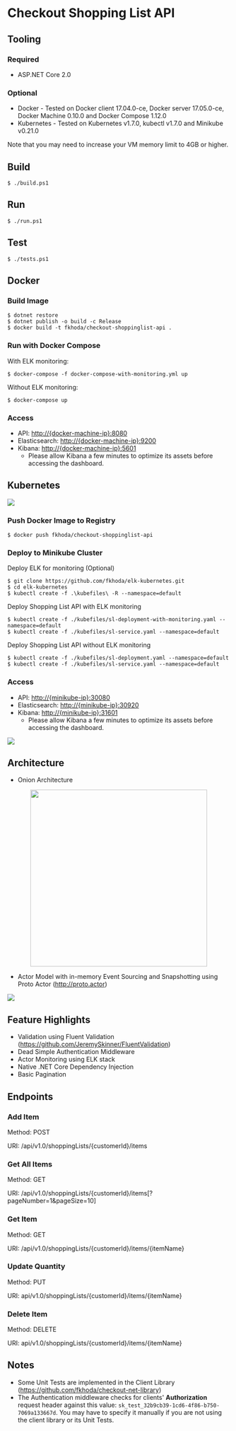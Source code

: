 # Checkout Shopping List API


## Tooling

### Required

- ASP.NET Core 2.0

### Optional

- Docker - Tested on Docker client 17.04.0-ce, Docker server 17.05.0-ce, Docker Machine 0.10.0 and Docker Compose 1.12.0
- Kubernetes - Tested on Kubernetes v1.7.0, kubectl v1.7.0 and Minikube v0.21.0

Note that you may need to increase your VM memory limit to 4GB or higher.

## Build

```
$ ./build.ps1
```

## Run

```
$ ./run.ps1
```

## Test

```
$ ./tests.ps1
```

## Docker

### Build Image

```
$ dotnet restore
$ dotnet publish -o build -c Release
$ docker build -t fkhoda/checkout-shoppinglist-api .
```

### Run with Docker Compose

With ELK monitoring:

```
$ docker-compose -f docker-compose-with-monitoring.yml up
```

Without ELK monitoring:

```
$ docker-compose up
```

### Access

- API: <http://{docker-machine-ip}:8080>
- Elasticsearch: <http://{docker-machine-ip}:9200>
- Kibana: <http://{docker-machine-ip}:5601>
    - Please allow Kibana a few minutes to optimize its assets before accessing the dashboard.
    
## Kubernetes

![](https://raw.githubusercontent.com/fkhoda/checkout-shoppinglist-api/master/docs/kubernetes.png)

### Push Docker Image to Registry

```
$ docker push fkhoda/checkout-shoppinglist-api
```

### Deploy to Minikube Cluster

Deploy ELK for monitoring (Optional)

```
$ git clone https://github.com/fkhoda/elk-kubernetes.git
$ cd elk-kubernetes
$ kubectl create -f .\kubefiles\ -R --namespace=default
```

Deploy Shopping List API with ELK monitoring

```
$ kubectl create -f ./kubefiles/sl-deployment-with-monitoring.yaml --namespace=default
$ kubectl create -f ./kubefiles/sl-service.yaml --namespace=default
```

Deploy Shopping List API without ELK monitoring

```
$ kubectl create -f ./kubefiles/sl-deployment.yaml --namespace=default
$ kubectl create -f ./kubefiles/sl-service.yaml --namespace=default
```

### Access

- API: <http://{minikube-ip}:30080>
- Elasticsearch: <http://{minikube-ip}:30920>
- Kibana: <http://{minikube-ip}:31601>
    - Please allow Kibana a few minutes to optimize its assets before accessing the dashboard.

![](https://raw.githubusercontent.com/fkhoda/checkout-shoppinglist-api/master/docs/monitoring.png)

## Architecture
- Onion Architecture

<p align="center">
<img src="https://raw.githubusercontent.com/fkhoda/checkout-shoppinglist-api/master/docs/onion.png" width="400" align="center">
</p>

- Actor Model with in-memory Event Sourcing and Snapshotting using Proto Actor (<http://proto.actor>)

![](https://raw.githubusercontent.com/fkhoda/checkout-shoppinglist-api/master/docs/actor-model.png)

## Feature Highlights
- Validation using Fluent Validation (<https://github.com/JeremySkinner/FluentValidation>)
- Dead Simple Authentication Middleware
- Actor Monitoring using ELK stack
- Native .NET Core Dependency Injection
- Basic Pagination

## Endpoints

### Add Item

Method: POST

URI: /api/v1.0/shoppingLists/{customerId}/items

### Get All Items

Method: GET

URI: /api/v1.0/shoppingLists/{customerId}/items[?pageNumber=1&pageSize=10]

### Get Item

Method: GET

URI: /api/v1.0/shoppingLists/{customerId}/items/{itemName}

### Update Quantity

Method: PUT

URI: api/v1.0/shoppingLists/{customerId}/items/{itemName}

### Delete Item

Method: DELETE

URI: api/v1.0/shoppingLists/{customerId}/items/{itemName}


## Notes

- Some Unit Tests are implemented in the Client Library (<https://github.com/fkhoda/checkout-net-library>)
- The Authentication middleware checks for clients' **Authorization** request header against this value: `sk_test_32b9cb39-1cd6-4f86-b750-7069a133667d`. You may have to specify it manually if you are not using the client library or its Unit Tests.
